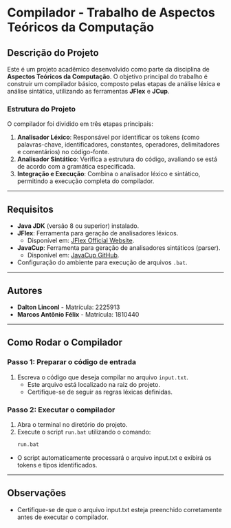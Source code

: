 # Compilador - Trabalho de Aspectos Teóricos da Computação

## Descrição do Projeto

Este é um projeto acadêmico desenvolvido como parte da disciplina de **Aspectos Teóricos da Computação**. O objetivo principal do trabalho é construir um compilador básico, composto pelas etapas de análise léxica e análise sintática, utilizando as ferramentas **JFlex** e **JCup**.

### Estrutura do Projeto

O compilador foi dividido em três etapas principais:
1. **Analisador Léxico**: Responsável por identificar os tokens (como palavras-chave, identificadores, constantes, operadores, delimitadores e comentários) no código-fonte.
2. **Analisador Sintático**: Verifica a estrutura do código, avaliando se está de acordo com a gramática especificada.
3. **Integração e Execução**: Combina o analisador léxico e sintático, permitindo a execução completa do compilador.

---

## Requisitos

- **Java JDK** (versão 8 ou superior) instalado.
- **JFlex**: Ferramenta para geração de analisadores léxicos.  
  - Disponível em: [JFlex Official Website](https://www.jflex.de/).
- **JavaCup**: Ferramenta para geração de analisadores sintáticos (parser).  
  - Disponível em: [JavaCup GitHub](http://www2.cs.tum.edu/projects/cup/).
- Configuração do ambiente para execução de arquivos `.bat`.

---

## Autores

- **Dalton Linconl** - Matrícula: 2225913  
- **Marcos Antônio Félix** - Matrícula: 1810440  

---

## Como Rodar o Compilador

### Passo 1: Preparar o código de entrada
1. Escreva o código que deseja compilar no arquivo `input.txt`.  
   - Este arquivo está localizado na raiz do projeto.
   - Certifique-se de seguir as regras léxicas definidas.

### Passo 2: Executar o compilador
1. Abra o terminal no diretório do projeto.
2. Execute o script `run.bat` utilizando o comando:
   ```bash
   run.bat

- O script automaticamente processará o arquivo input.txt e exibirá os tokens e tipos identificados.

---

## Observações

- Certifique-se de que o arquivo input.txt esteja preenchido corretamente antes de executar o compilador.
